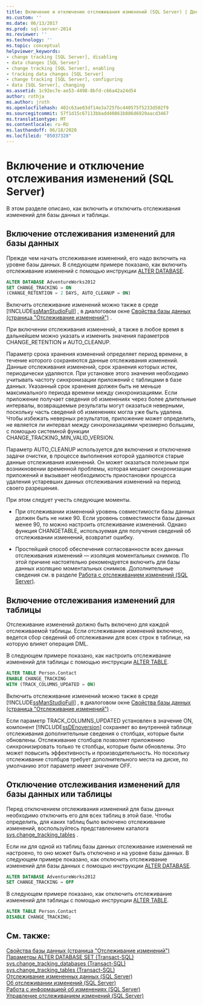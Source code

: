```yaml
---
title: Включение и отключение отслеживания изменений (SQL Server) | Документация Майкрософт
ms.custom: ''
ms.date: 06/13/2017
ms.prod: sql-server-2014
ms.reviewer: ''
ms.technology: ''
ms.topic: conceptual
helpviewer_keywords:
- change tracking [SQL Server], disabling
- data changes [SQL Server]
- change tracking [SQL Server], enabling
- tracking data changes [SQL Server]
- change tracking [SQL Server], configuring
- data [SQL Server], changing
ms.assetid: 1c92ec7e-ae53-4498-8bfd-c66a42a24d54
author: rothja
ms.author: jroth
ms.openlocfilehash: 402c63ae03df14e3a725fbc440575f5233d502f9
ms.sourcegitcommit: 57f1d15c67113bbadd40861b886d6929aacd3467
ms.translationtype: MT
ms.contentlocale: ru-RU
ms.lasthandoff: 06/18/2020
ms.locfileid: "85037328"
---
```

# <a name="enable-and-disable-change-tracking-sql-server"></a>Включение и отключение отслеживания изменений (SQL Server)
  В этом разделе описано, как включить и отключить отслеживания изменений для базы данных и таблицы.  
  
## <a name="enable-change-tracking-for-a-database"></a>Включение отслеживания изменений для базы данных  
 Прежде чем начать отслеживание изменений, его надо включить на уровне базы данных. В следующем примере показано, как включить отслеживание изменений с помощью инструкции [ALTER DATABASE](/sql/t-sql/statements/alter-database-transact-sql-set-options).  
  
```sql  
ALTER DATABASE AdventureWorks2012  
SET CHANGE_TRACKING = ON  
(CHANGE_RETENTION = 2 DAYS, AUTO_CLEANUP = ON)  
```  
  
 Включить отслеживание изменений можно также в среде [!INCLUDE[ssManStudioFull](../../includes/ssmanstudiofull-md.md)] , в диалоговом окне [Свойства базы данных (страница "Отслеживание изменений")](../databases/database-properties-changetracking-page.md) .  
  
 При включении отслеживания изменений, а также в любое время в дальнейшем можно указать и изменить значения параметров CHANGE_RETENTION и AUTO_CLEANUP.  
  
 Параметр срока хранения изменений определяет период времени, в течение которого сохраняются данные отслеживания изменений. Данные отслеживания изменений, срок хранения которых истек, периодически удаляются. При установке этого значения необходимо учитывать частоту синхронизации приложений с таблицами в базе данных. Указанный срок хранения должен быть не меньше максимального периода времени между синхронизациями. Если приложение получает сведения об изменениях через более длительные интервалы, возвращаемые результаты могут оказаться неверными, поскольку часть сведений об изменениях могла уже быть удалена. Чтобы избежать неверных результатов, приложение может определить, не является ли интервал между синхронизациями чрезмерно большим, с помощью системной функции CHANGE_TRACKING_MIN_VALID_VERSION.  
  
 Параметр AUTO_CLEANUP используется для включения и отключения задачи очистки, в процессе выполнения которой удаляются старые данные отслеживания изменений. Он может оказаться полезным при возникновении временной проблемы, которая мешает синхронизации приложений и вызывает необходимость приостановки процесса удаления устаревших данных отслеживания изменений на период своего разрешения.  
  
 При этом следует учесть следующие моменты.  
  
-   При отслеживании изменений уровень совместимости базы данных должен быть не ниже 90. Если уровень совместимости базы данных менее 90, то можно настроить отслеживание изменений. Однако функция CHANGETABLE, используемая для получения сведений об отслеживании изменений, возвратит ошибку.  
  
-   Простейший способ обеспечения согласованности всех данных отслеживания изменений — изоляция моментальных снимков. По этой причине настоятельно рекомендуется включить для базы данных изоляцию моментальных снимков. Дополнительные сведения см. в разделе [Работа с отслеживанием изменений (SQL Server)](work-with-change-tracking-sql-server.md).  
  
## <a name="enable-change-tracking-for-a-table"></a>Включение отслеживания изменений для таблицы  
 Отслеживание изменений должно быть включено для каждой отслеживаемой таблицы. Если отслеживание изменений включено, ведется сбор сведений об отслеживании для всех строк в таблице, на которую влияет операция DML.  
  
 В следующем примере показано, как настроить отслеживание изменений для таблицы с помощью инструкции [ALTER TABLE](/sql/t-sql/statements/alter-table-transact-sql).  
  
```sql  
ALTER TABLE Person.Contact  
ENABLE CHANGE_TRACKING  
WITH (TRACK_COLUMNS_UPDATED = ON)  
```  
  
 Включить отслеживание изменений можно также в среде [!INCLUDE[ssManStudioFull](../../includes/ssmanstudiofull-md.md)] , в диалоговом окне [Свойства базы данных (страница "Отслеживание изменений")](../databases/database-properties-changetracking-page.md) .  
  
 Если параметр TRACK_COLUMNS_UPDATED установлен в значение ON, компонент [!INCLUDE[ssDEnoversion](../../includes/ssdenoversion-md.md)] сохраняет во внутренней таблице отслеживания дополнительные сведения о столбцах, которые были обновлены. Отслеживание столбцов позволяет приложению синхронизировать только те столбцы, которые были обновлены. Это может повысить эффективность и производительность. Но поскольку отслеживание столбцов требует дополнительного места на диске, по умолчанию этот параметр имеет значение OFF.  
  
## <a name="disable-change-tracking-for-a-database-or-table"></a>Отключение отслеживания изменений для базы данных или таблицы  
 Перед отключением отслеживания изменений для базы данных необходимо отключить его для всех таблиц в этой базе. Чтобы определить, для каких таблиц было включено отслеживание изменений, воспользуйтесь представлением каталога [sys.change_tracking_tables](/sql/relational-databases/system-catalog-views/change-tracking-catalog-views-sys-change-tracking-tables) .  
  
 Если ни для одной из таблиц базы данных отслеживание изменений не настроено, то оно может быть отключено и на уровне базы данных. В следующем примере показано, как отключить отслеживание изменений для базы данных с помощью инструкции [ALTER DATABASE](/sql/t-sql/statements/alter-database-transact-sql-set-options).  
  
```sql  
ALTER DATABASE AdventureWorks2012  
SET CHANGE_TRACKING = OFF  
```  
  
 В следующем примере показано, как отключить отслеживание изменений для таблицы с помощью инструкции [ALTER TABLE](/sql/t-sql/statements/alter-table-transact-sql).  
  
```sql  
ALTER TABLE Person.Contact  
DISABLE CHANGE_TRACKING;  
```  
  
## <a name="see-also"></a>См. также:  
 [Свойства базы данных (страница "Отслеживание изменений")](../databases/database-properties-changetracking-page.md)   
 [Параметры ALTER DATABASE SET (Transact-SQL)](/sql/t-sql/statements/alter-database-transact-sql-set-options)   
 [sys.change_tracking_databases (Transact-SQL)](/sql/relational-databases/system-catalog-views/change-tracking-catalog-views-sys-change-tracking-databases)   
 [sys.change_tracking_tables (Transact-SQL)](/sql/relational-databases/system-catalog-views/change-tracking-catalog-views-sys-change-tracking-tables)   
 [Отслеживание измененных данных (SQL Server)](track-data-changes-sql-server.md)   
 [Об отслеживании изменений (SQL Server)](../track-changes/about-change-tracking-sql-server.md)   
 [Работа с информацией об изменениях (SQL Server)](work-with-change-data-sql-server.md)   
 [Управление отслеживанием изменений (SQL Server)](manage-change-tracking-sql-server.md)  
  
  
